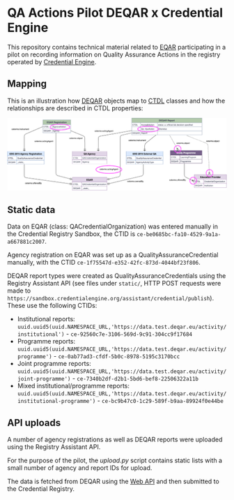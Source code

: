 QA Actions Pilot DEQAR x Credential Engine
==========================================

This repository contains technical material related to [EQAR](https://www.eqar.eu) participating in a pilot on recording information on Quality Assurance Actions in the registry operated by [Credential Engine](https://credentialengine.org/).

Mapping
-------

This is an illustration how [DEQAR](https://www.deqar.eu/) objects map to [CTDL](https://credreg.net/ctdl/terms) classes and how the relationships are described in CTDL properties:

![diagram illustrating the relationship between DEQAR and CTDL data models](images/EQAR%20-%20DEQAR%20-%20CTDL%20simple%20-%20open%20issues.png)

Static data
-----------

Data on EQAR (class: QACredentialOrganization) was entered manually in the Credential Registry Sandbox, the CTID is `ce-be0685bc-fa10-4529-9a1a-a667881c2007`.

Agency registration on EQAR was set up as a QualityAssuranceCredential manually, with the CTID `ce-1f75547d-e352-42fc-873d-4044bf23f806`.

DEQAR report types were created as QualityAssuranceCredentials using the Registry Assistant API (see files under `static/`, HTTP POST requests were made to `https://sandbox.credentialengine.org/assistant/credential/publish`). These use the following CTIDs:

 - Institutional reports: `uuid.uuid5(uuid.NAMESPACE_URL,'https://data.test.deqar.eu/activity/institutional')` - `ce-92560c7e-3106-569d-9c91-304cc9f17684`
 - Programme reports: `uuid.uuid5(uuid.NAMESPACE_URL,'https://data.test.deqar.eu/activity/programme')` - `ce-0ab77ad3-cfdf-5b0c-8978-5195c3170bcc`
 - Joint programme reports: `uuid.uuid5(uuid.NAMESPACE_URL,'https://data.test.deqar.eu/activity/joint-programme')` - `ce-7340b2df-d2b1-5bd6-bef8-22506322a11b`
 - Mixed institutional/programme reports: `uuid.uuid5(uuid.NAMESPACE_URL,'https://data.test.deqar.eu/activity/institutional-programme')` - `ce-bc9b47c0-1c29-589f-b9aa-89924f0e44be`

API uploads
-----------

A number of agency registrations as well as DEQAR reports were uploaded using the Registry Assistant API.

For the purpose of the pilot, the *upload.py* script contains static lists with a small number of agency and report IDs for upload.

The data is fetched from DEQAR using the [Web API](https://docs.deqar.eu/web_api_intro/) and then submitted to the Credential Registry.

